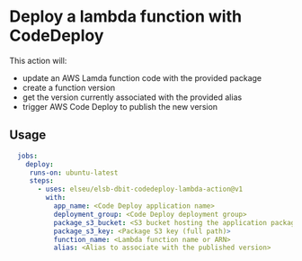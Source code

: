 # Deploy a lambda function with CodeDeploy

This action will:
 - update an AWS Lamda function code with the provided package
 - create a function version
 - get the version currently associated with the provided alias
 - trigger AWS Code Deploy to publish the new version 
 
 ## Usage
 
```yaml
  jobs:
    deploy:
     runs-on: ubuntu-latest
     steps:
       - uses: elseu/elsb-dbit-codedeploy-lambda-action@v1
         with:
           app_name: <Code Deploy application name>
           deployment_group: <Code Deploy deployment group>
           package_s3_bucket: <S3 bucket hosting the application package>
           package_s3_key: <Package S3 key (full path)>
           function_name: <Lambda function name or ARN>
           alias: <Alias to associate with the published version>
```